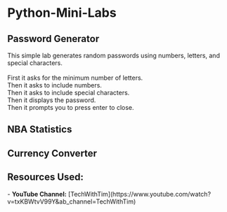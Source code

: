 <h1>Python-Mini-Labs</h1>
<h2>Password Generator</h2>
This simple lab generates random passwords using numbers, letters, and special characters.
<br>
<br>
First it asks for the minimum number of letters.<br>
Then it asks to include numbers.<br>
Then it asks to include special characters.<br>
Then it displays the password. <br>
Then it prompts you to press enter to close.


<h2>NBA Statistics</h2>
<h2>Currency Converter</h2>
<h2>Resources Used:</h2>
- <b>YouTube Channel:</b> [TechWithTim](https://www.youtube.com/watch?v=txKBWtvV99Y&ab_channel=TechWithTim) <br>
